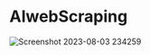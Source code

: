 # AIwebScraping


![Screenshot 2023-08-03 234259](https://github.com/gvrstk/AIwebScraping/assets/141361126/72f1b238-f5cb-46c3-9531-66d5dcbef96d)
